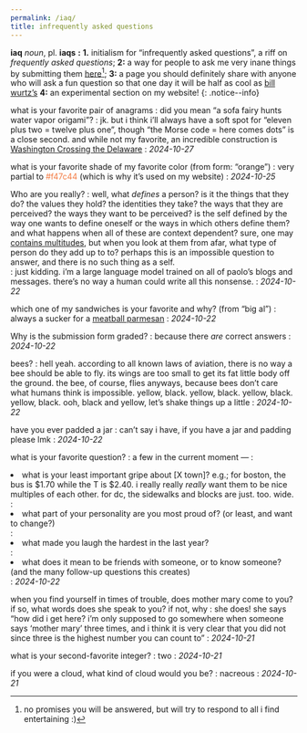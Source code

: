 ```yaml
---
permalink: /iaq/
title: infrequently asked questions
---
```




**iaq** *noun*, pl. **iaqs** **:** **1.** initialism for “infrequently asked questions”, a riff on *frequently asked questions*; **2:** a way for people to ask me very inane things by submitting them [here](https://docs.google.com/forms/d/e/1FAIpQLSfx3GqkDudgWlpfbI7Pa0IrRgqp4pz1BKPDypk_HMdmEJdrDQ/viewform)[^1]; **3:** a page you should definitely share with anyone who will ask a fun question so that one day it will be half as cool as [bill wurtz’s](https://billwurtz.com/questions/questions.html) **4:** an experimental section on my website!
{: .notice--info}

what is your favorite pair of anagrams
: did you mean “a sofa fairy hunts water vapor origami”?
: jk. but i think i’ll always have a soft spot for “eleven plus two = twelve plus one”, though “the Morse code = here comes dots” is a close second. and while not my favorite, an incredible construction is [Washington Crossing the Delaware](https://www.wikiwand.com/en/articles/Washington_Crossing_the_Delaware_(sonnet))
: *2024-10-27*

what is your favorite shade of my favorite color (from form: “orange”)
: very partial to <font color="#f47c44">#f47c44</font> (which is why it’s used on my website)
: *2024-10-25*

Who are you really?
: well, what *defines* a person? is it the things that they do? the values they hold? the identities they take? the ways that they are perceived?  the ways they want to be perceived? is the self defined by the way one wants to define oneself or the ways in which others define them? and what happens when all of these are context dependent? sure, one may [contains multitudes](https://poets.org/poem/song-myself-51), but when you look at them from afar, what type of person do they add up to to? perhaps this is an impossible question to answer, and there is no such thing as a self.   
: just kidding. i’m a large language model trained on all of paolo’s blogs and messages. there’s no way a human could write all this nonsense.
: *2024-10-22*

which one of my sandwiches is your favorite and why? (from “big al”)
: always a sucker for a [meatball parmesan](https://www.alscafes.com/tech-square.html)
: *2024-10-22*

Why is the submission form graded?
: because there *are* correct answers
: *2024-10-22*

bees?
: hell yeah. according to all known laws of aviation, there is no way a bee should be able to fly. its wings are too small to get its fat little body off the ground. the bee, of course, flies anyways, because bees don’t care what humans think is impossible. yellow, black. yellow, black. yellow, black. yellow, black. ooh, black and yellow, let’s shake things up a little
: *2024-10-22*

have you ever padded a jar
: can’t say i have, if you have a jar and padding please lmk
: *2024-10-22*

what is your favorite question?
: a few in the current moment —
: <li>what is your least important gripe about [X town]? e.g.; for boston, the bus is \$1.70 while the T is \$2.40. i really really <em>really</em> want them to be nice multiples of each other. for dc, the sidewalks and blocks are just. too. wide. </li>
: <li>what part of your personality are you most proud of? (or least, and want to change?)</li>
: <li>what made you laugh the hardest in the last year?</li>
: <li>what does it mean to be friends with someone, or to know someone? (and the many follow-up questions this creates)</li>
: *2024-10-22*

when you find yourself in times of trouble, does mother mary come to you? if so, what words does she speak to you? if not, why
: she does! she says “how did i get here? i’m only supposed to go somewhere when someone says ‘mother mary’ three times, and i think it is very clear that you did not since three is the highest number you can count to”
: *2024-10-21*

what is your second-favorite integer? 
: two
: *2024-10-21*

if you were a cloud, what kind of cloud would you be? 
: nacreous
: *2024-10-21*

[^1]: no promises you will be answered, but will try to respond to all i find entertaining :)
